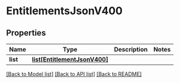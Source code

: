 # EntitlementsJsonV400

## Properties
Name | Type | Description | Notes
------------ | ------------- | ------------- | -------------
**list** | [**list[EntitlementJsonV400]**](EntitlementJsonV400.md) |  | 

[[Back to Model list]](../README.md#documentation-for-models) [[Back to API list]](../README.md#documentation-for-api-endpoints) [[Back to README]](../README.md)


